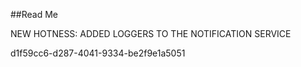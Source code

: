﻿##Read Me

NEW HOTNESS: ADDED LOGGERS TO THE NOTIFICATION SERVICE

d1f59cc6-d287-4041-9334-be2f9e1a5051
